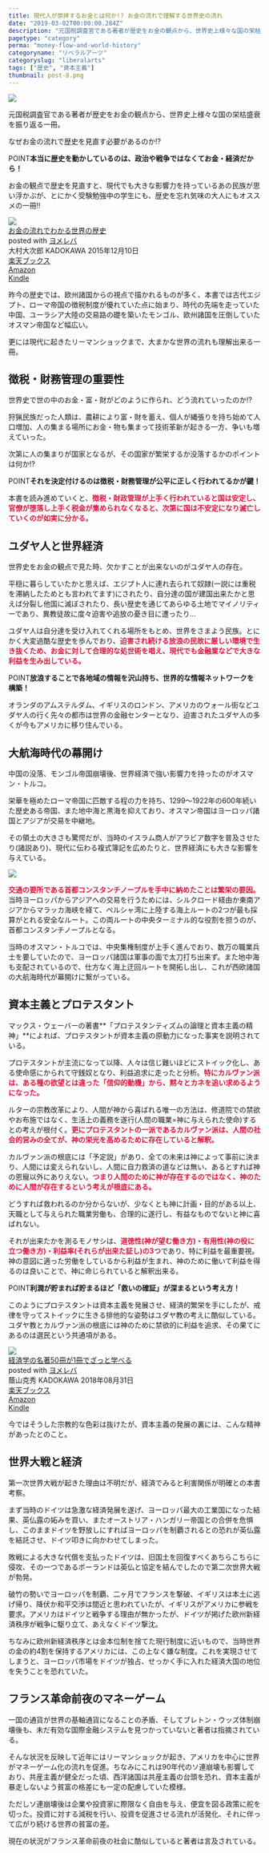 ```yaml
---
title: 現代人が崇拝するお金とは何か!? お金の流れで理解する世界史の流れ
date: "2019-03-02T00:00:00.284Z"
description: "元国税調査官である著者が歴史をお金の観点から、世界史上様々な国の栄枯盛衰を振り返る一冊。本当に歴史を動かしているのは、政治や戦争ではなくてお金・経済だから。お金の観点で歴史を見直すと、現代でも大きな影響力を持っているあの民族が思い浮かぶが、とにかく受験勉強中の学生にも、歴史を忘れ気味の大人にもオススメの一冊!!"
pagetype: "category"
perma: "money-flow-and-world-history"
categoryname: "リベラルアーツ"
categoryslug: "liberalarts"
tags: ["歴史", "資本主義"]
thumbnail: post-8.png
---
```


![](./post-8.png)

元国税調査官である著者が歴史をお金の観点から、世界史上様々な国の栄枯盛衰を振り返る一冊。

なぜお金の流れで歴史を見直す必要があるのか!?

<span class="mark">POINT</span>**本当に歴史を動かしているのは、政治や戦争ではなくてお金・経済だから！**

お金の観点で歴史を見直すと、現代でも大きな影響力を持っているあの民族が思い浮かぶが、とにかく受験勉強中の学生にも、歴史を忘れ気味の大人にもオススメの一冊!!

<div class="cstmreba"><div class="booklink-box"><div class="booklink-image"><a href="https://hb.afl.rakuten.co.jp/hgc/146fe51c.1fd043a3.146fe51d.605dc196/yomereba_main_201902241902062322?pc=http%3A%2F%2Fbooks.rakuten.co.jp%2Frb%2F13493753%2F%3Fscid%3Daf_ich_link_urltxt%26m%3Dhttp%3A%2F%2Fm.rakuten.co.jp%2Fev%2Fbook%2F" target="_blank"  rel="noopener noreferrer"><img src="https://thumbnail.image.rakuten.co.jp/@0_mall/book/cabinet/2190/9784041032190.gif?_ex=160x160" style="border: none;" /></a></div><div class="booklink-info"><div class="booklink-name"><a href="https://hb.afl.rakuten.co.jp/hgc/146fe51c.1fd043a3.146fe51d.605dc196/yomereba_main_201902241902062322?pc=http%3A%2F%2Fbooks.rakuten.co.jp%2Frb%2F13493753%2F%3Fscid%3Daf_ich_link_urltxt%26m%3Dhttp%3A%2F%2Fm.rakuten.co.jp%2Fev%2Fbook%2F" target="_blank"  rel="noopener noreferrer">お金の流れでわかる世界の歴史</a><div class="booklink-powered-date">posted with <a href="https://yomereba.com" rel="nofollow noopener noreferrer" target="_blank">ヨメレバ</a></div></div><div class="booklink-detail">大村大次郎 KADOKAWA 2015年12月10日    </div><div class="booklink-link2"><div class="shoplinkrakuten"><a href="https://hb.afl.rakuten.co.jp/hgc/146fe51c.1fd043a3.146fe51d.605dc196/yomereba_main_201902241902062322?pc=http%3A%2F%2Fbooks.rakuten.co.jp%2Frb%2F13493753%2F%3Fscid%3Daf_ich_link_urltxt%26m%3Dhttp%3A%2F%2Fm.rakuten.co.jp%2Fev%2Fbook%2F" target="_blank"  rel="noopener noreferrer">楽天ブックス</a></div><div class="shoplinkamazon"><a href="https://www.amazon.co.jp/exec/obidos/asin/4041032199/kanon123-22/" target="_blank"  rel="noopener noreferrer">Amazon</a></div><div class="shoplinkkindle"><a href="https://www.amazon.co.jp/gp/search?keywords=%82%A8%8B%E0%82%CC%97%AC%82%EA%82%C5%82%ED%82%A9%82%E9%90%A2%8AE%82%CC%97%F0%8Ej&__mk_ja_JP=%83J%83%5E%83J%83i&url=node%3D2275256051&tag=kanon123-22" target="_blank"  rel="noopener noreferrer">Kindle</a></div>                              	  	  	  	  	</div></div><div class="booklink-footer"></div></div></div>

昨今の歴史では、欧州諸国からの視点で描かれるものが多く、本書では古代エジプト、ローマ帝国の徴税制度が優れていた点に始まり、時代の先端を走っていた中国、ユーラシア大陸の交易路の礎を築いたモンゴル、欧州諸国を圧倒していたオスマン帝国など幅広い。

更には現代に起きたリーマンショックまで、大まかな世界の流れも理解出来る一冊。

## 徴税・財務管理の重要性

世界史で世の中のお金・富・財がどのように作られ、どう流れていったのか!?

狩猟民族だった人類は、農耕により富・財を蓄え、個人が縄張りを持ち始めて人口増加、人の集まる場所にお金・物も集まって技術革新が起きる一方、争いも増えていった。

次第に人の集まりが国家となるが、その国家が繁栄するか没落するかのポイントは何か!?

<span class="mark">POINT</span>**それを決定付けるのは徴税・財務管理が公平に正しく行われてるかが鍵！**

本書を読み進めていくと、<span style="color: crimson; font-weight: bold;">徴税・財政管理が上手く行われていると国は安定し、官僚が堕落し上手く税金が集められなくなると、次第に国は不安定になり滅亡していくのが如実に分かる。</span>

## ユダヤ人と世界経済

世界史をお金の観点で見た時、欠かすことが出来ないのがユダヤ人の存在。

平穏に暮らしていたかと思えば、エジプト人に連れ去られて奴隷(一説には重税を滞納したためとも言われてます)にされたり、自分達の国が建国出来たかと思えば分裂し他国に滅ぼされたり、長い歴史を通じてあらゆる土地でマイノリティーであり、異教徒故に度々迫害や追放の憂き目に遭ったり…

ユダヤ人は自分達を受け入れてくれる場所をもとめ、世界をさまよう民族。とにかく大変過酷な歴史を歩んでおり、<span style="color: crimson; font-weight: bold;">迫害され続ける放浪の民故に厳しい環境で生き抜くため、お金に対して合理的な処世術を唱え、現代でも金融業などで大きな利益を生み出している。</span>

<span class="mark">POINT</span>**放浪することで各地域の情報を沢山持ち、世界的な情報ネットワークを構築！**

オランダのアムステルダム、イギリスのロンドン、アメリカのウォール街などユダヤ人の行く先々の都市は世界の金融センターとなり、迫害されたユダヤ人の多くが今もアメリカに移り住んでいる。

## 大航海時代の幕開け

中国の没落、モンゴル帝国崩壊後、世界経済で強い影響力を持ったのがオスマン・トルコ。

栄華を極めたローマ帝国に匹敵する程の力を持ち、1299〜1922年の600年続いた歴史ある帝国、また地中海と黒海を抑えており、オスマン帝国はヨーロッパ諸国とアジアが交易を中継地。

その領土の大きさも驚愕だが、当時のイスラム商人がアラビア数字を普及させたり(諸説あり)、現代に伝わる複式簿記を広めたりと、世界経済にも大きな影響を与えている。

![](./post-8-1.png)

<span style="color: crimson; font-weight: bold;">交通の要所である首都コンスタンチノープルを手中に納めたことは繁栄の要因。</span>当時ヨーロッパからアジアへの交易を行うためには、シルクロード経由か東南アジアからマラッカ海峡を経て、ペルシャ湾に上陸する海上ルートの2つが最も採算がとれる安全なルート。この両ルートの中央ターミナル的な役割を担うのが、首都コンスタンチノープルとなる。

当時のオスマン・トルコでは、中央集権制度が上手く進んでおり、数万の職業兵士を要していたので、ヨーロッパ諸国は軍事の面で太刀打ち出来ず。また地中海も支配されているので、仕方なく海上迂回ルートを開拓し出し、これが西欧諸国の大航海時代が幕開けに繋がっている。

## 資本主義とプロテスタント

マックス・ウェーバーの著書**「プロテスタンティズムの論理と資本主義の精神」**によれば、プロテスタントが資本主義の原動力になった事実を説明されている。

プロテスタントが主流になって以降、人々は信じ難いほどにストイック化し、ある使命感にかられて守銭奴となり、利益追求に走ったと分析。<span style="color: crimson; font-weight: bold;">特にカルヴァン派は、ある種の欲望とは違った「信仰的動機」から、黙々とカネを追い求めるようになった。</span>

ルターの宗教改革により、人間が神から喜ばれる唯一の方法は、修道院での禁欲やお布施ではなく、生活上の義務を遂行(人間の職業=神に与えられた使命)するとの考えが根付く。<span style="color: crimson; font-weight: bold;">更にプロテスタントの一派であるカルヴァン派は、人間の社会的営みの全てが、神の栄光を高めるために存在していると解釈。</span>

カルヴァン派の根底には「予定説」があり、全ての未来は神によって事前に決まり、人間には変えられないし、人間に自力救済の道などは無い、あるとすれば神の恩寵以外にありえない。<span style="color: crimson; font-weight: bold;">つまり人間のために神が存在するのではなく、神のために人間が存在するという考えが根底にある。</span>

どうすれば救われるのか分からないが、少なくとも神に計画・目的がある以上、天職として与えられた職業労働も、合理的に遂行し、有益なものでないと神に喜ばれない。

それが出来たかを測るモノサシは、<span style="color: crimson; font-weight: bold;">道徳性(神が望む働き方)・有用性(神の役に立つ働き方)・利益率(それらが出来た証し)の3つ</span>であり、特に利益を最重要視。神の意図に適った労働をしているから利益が生まれ、神のために働いて利益を得るのは良いことで、神に命じられていると解釈出来る。

<span class="mark">POINT</span>**利潤が貯まれば貯まるほど「救いの確証」が深まるという考え方！**

このようにプロテスタントは資本主義を発展させ、経済的繁栄を手にしたが、戒律を守ってストイックに生きる排他的な姿勢はユダヤ教の考えに酷似している。ユダヤ教とカルヴァン派の根底には神のために禁欲的に利益を追求、その果てにあるのは選民という共通項がある。

<div class="cstmreba"><div class="booklink-box"><div class="booklink-image"><a href="https://hb.afl.rakuten.co.jp/hgc/146fe51c.1fd043a3.146fe51d.605dc196/yomereba_main_201903221528054198?pc=http%3A%2F%2Fbooks.rakuten.co.jp%2Frb%2F15571889%2F%3Fscid%3Daf_ich_link_urltxt%26m%3Dhttp%3A%2F%2Fm.rakuten.co.jp%2Fev%2Fbook%2F" target="_blank"  rel="noopener noreferrer"><img src="https://thumbnail.image.rakuten.co.jp/@0_mall/book/cabinet/0406/9784046020406.jpg?_ex=160x160" style="border: none;" /></a></div><div class="booklink-info"><div class="booklink-name"><a href="https://hb.afl.rakuten.co.jp/hgc/146fe51c.1fd043a3.146fe51d.605dc196/yomereba_main_201903221528054198?pc=http%3A%2F%2Fbooks.rakuten.co.jp%2Frb%2F15571889%2F%3Fscid%3Daf_ich_link_urltxt%26m%3Dhttp%3A%2F%2Fm.rakuten.co.jp%2Fev%2Fbook%2F" target="_blank"  rel="noopener noreferrer">経済学の名著50冊が1冊でざっと学べる</a><div class="booklink-powered-date">posted with <a href="https://yomereba.com" rel="nofollow noopener noreferrer" target="_blank">ヨメレバ</a></div></div><div class="booklink-detail">蔭山克秀 KADOKAWA 2018年08月31日    </div><div class="booklink-link2"><div class="shoplinkrakuten"><a href="https://hb.afl.rakuten.co.jp/hgc/146fe51c.1fd043a3.146fe51d.605dc196/yomereba_main_201903221528054198?pc=http%3A%2F%2Fbooks.rakuten.co.jp%2Frb%2F15571889%2F%3Fscid%3Daf_ich_link_urltxt%26m%3Dhttp%3A%2F%2Fm.rakuten.co.jp%2Fev%2Fbook%2F" target="_blank"  rel="noopener noreferrer">楽天ブックス</a></div><div class="shoplinkamazon"><a href="https://www.amazon.co.jp/exec/obidos/asin/4046020407/kanon123-22/" target="_blank"  rel="noopener noreferrer">Amazon</a></div><div class="shoplinkkindle"><a href="https://www.amazon.co.jp/gp/search?keywords=%8Co%8D%CF%8Aw%82%CC%96%BC%92%9850%8D%FB%82%AA1%8D%FB%82%C5%82%B4%82%C1%82%C6%8Aw%82%D7%82%E9&__mk_ja_JP=%83J%83%5E%83J%83i&url=node%3D2275256051&tag=kanon123-22" target="_blank"  rel="noopener noreferrer">Kindle</a></div>                              	  	  	  	  	</div></div><div class="booklink-footer"></div></div></div>

今ではそうした宗教的な色彩は抜けたが、資本主義の発展の裏には、こんな精神があったとのこと。

## 世界大戦と経済

第一次世界大戦が起きた理由は不明だが、経済でみると利害関係が明確との本書考察。

まず当時のドイツは急激な経済発展を遂げ、ヨーロッパ最大の工業国になった結果、英仏露の妬みを買い、またオーストリア・ハンガリー帝国との合併を危惧し、このままドイツを野放しにすればヨーロッパを制覇されるとの恐れが英仏露を結託させ、ドイツ叩きに向かわせてしまった。

敗戦による大きな代償を支払ったドイツは、旧国土を回復すべくあちらこちらに侵攻、その一つであるポーランドは英仏と協定を結んでしたので第二次世界大戦が勃発。

破竹の勢いでヨーロッパを制覇、二ヶ月でフランスを撃破、イギリスは本土に逃げ帰り、降伏か和平交渉は間近と思われていたが、イギリスがアメリカに参戦を要求。アメリカはドイツと戦争する理由が無かったが、ドイツが掲げた欧州新経済秩序が戦争に駆り立て、あえなくドイツ撃沈。

ちなみに欧州新経済秩序とは金本位制を捨てた現行制度に近いもので、当時世界の金の約4割を保持するアメリカには、この上なく嫌な制度。これを実現させてしまうと、ヨーロッパ市場をドイツが独占、せっかく手に入れた経済大国の地位を失うことを恐れていた。

## フランス革命前夜のマネーゲーム

一国の通貨が世界の基軸通貨になることの矛盾、そしてブレトン・ウッズ体制崩壊後も、未だ有効な国際金融システムを見つかっていないと著者は指摘されている。

そんな状況を反映して近年にはリーマンショックが起き、アメリカを中心に世界がマネーゲーム化の流れを促進。ちなみにこれは90年代のソ連崩壊も影響しており、共産主義が健全だった頃、西洋諸国は共産主義の台頭を恐れ、資本主義が暴走しないよう貧富の格差にも一定の配慮していた模様。

ただしソ連崩壊後は企業や投資家に際限なく自由を与え、便宜を図る政策に舵を切った。投資に対する減税を行い、投資を促進させる流れが活発化、それに伴って広がり続ける世界の貧富の差。

現在の状況がフランス革命前夜の社会に酷似していると著者は言及されている。